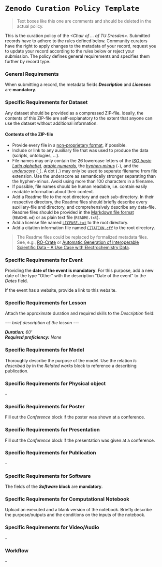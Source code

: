 # `Zenodo Curation Policy Template`

> Text boxes like this one are comments and should be deleted in the actual policy. 

This is the curation policy of the *\<Chair of ... of TU Dresden\>*. Submitted records have to adhere to the rules defined below. Community curators have the right to apply changes to the metadata of your record, request you to update your record according to the rules below or reject your submission. The policy defines general requirements and specifies them further by record type.

### General Requirements

When submitting a record, the metadata fields __*Description*__ and __*Licenses*__ are **mandatory**.

### Specific Requirements for Dataset

Any dataset should be provided as a compressed ZIP-file. Ideally, the contents of this ZIP-file are self-explanatory to the extent that anyone can use the dataset without additional information.

#### Contents of the ZIP-file

- Provide every file in a [non-proprietary format](https://lib.guides.umbc.edu/c.php?g=728911&p=5872066), if possible.
- Include or link to any auxiliary file that was used to produce the data (scripts, ontologies, ...).
- File names may only contain the 26 lowercase letters of the *[ISO basic Latin alphabet](https://www.wikidata.org/wiki/Q5974462)*, *[arabic numerals](https://www.wikidata.org/wiki/Q29961325)*, the *[hyphen-minus](https://www.wikidata.org/wiki/Q617884)* (`-`), and the *[underscore](https://www.wikidata.org/wiki/Q11199)* (`_`). A dot (`.`) may only be used to separate filename from file extension. Use the underscore as semantically stronger separating than the hyphen-minus. Avoid using more than 100 characters in a filename.
- If possible, file names should be human readable, i.e. contain easily readable information about their content. 
- Add a Readme file to the root directory and each sub-directory. In their respective directory, the Readme files should briefly describe every auxiliary-file and directory, and comprehensively describe any data-file. Readme files should be provided in the [Markdown file format](https://daringfireball.net/projects/markdown/basics) (`README.md`) or as plain text file (`README.txt`).
- Add a license file named [`LICENSE.txt`](https://creativecommons.org/2014/01/07/plaintext-versions-of-creative-commons-4-0-licenses/) to the root directory.
- Add a citation information file named [`CITATION.cff`](https://citation-file-format.github.io/) to the root directory.

> The Readme files could be replaced by formalized metadata files. See, e.g., [RO-Crate](https://www.researchobject.org/ro-crate/) or [Automatic Generation of Interoperable Scientific Data – A Use Case with Electrochemistry Data](https://zenodo.org/records/10069113).

### Specific Requirements for Event

Providing the **date of the event is mandatory**. For this purpose, add a new date of the type "Other" with the description "Date of the event" to the *Dates* field.

If the event has a website, provide a link to this website. 

### Specific Requirements for Lesson

Attach the approximate duration and required skills to the *Description* field:

*--- brief description of the lesson ---*

***Duration:** 60' <br>
**Required proficiency:** None*

### Specific Requirements for Model

Thoroughly describe the purpose of the model. Use the relation *Is described by* in the *Related works* block to reference a describing publication.

### Specific Requirements for Physical object

\-

### Specific Requirements for Poster

Fill out the *Conference* block if the poster was shown at a conference.

### Specific Requirements for Presentation

Fill out the *Conference* block if the presentation was given at a conference.

### Specific Requirements for Publication

\-

### Specific Requirements for Software

The fields of the __*Software* block__ are __mandatory__.

### Specific Requirements for Computational Notebook

Upload an executed and a blank version of the notebook. Briefly describe the purpose/outputs and the conditions on the inputs of the notebook. 

<!-- If published, reference the input (**) and output (*Related Works* ⇾ *Compiles*) data used by the executed notebook.  -->

### Specific Requirements for Video/Audio

\-

### Workflow

\-

